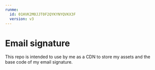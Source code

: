 ```yaml
---
runme:
  id: 01HVK2M0JJT0F2QYKYNYQVKX3F
  version: v3
---
```


# Email signature

This repo is intended to use by me as a CDN to store my assets and the base code of my email signature.
